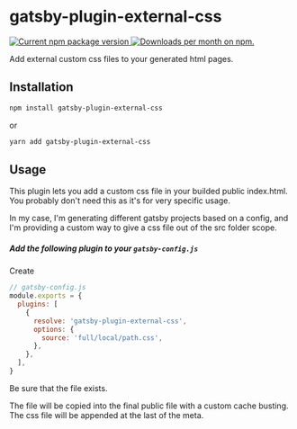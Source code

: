 # gatsby-plugin-external-css

<a href="https://www.npmjs.com/package/gatsby-plugin-external-css">
<img src="https://img.shields.io/npm/v/gatsby-plugin-external-css.svg?style=popout" alt="Current npm package version" />
</a>
<a href="https://www.npmjs.com/package/gatsby-plugin-external-css">
<img src="https://img.shields.io/npm/dw/gatsby-plugin-external-css.svg?style=popout" alt="Downloads per month on npm." title="Downloads per month on npm." />
</a>


Add external custom css files to your generated html pages.

## Installation

```bash
npm install gatsby-plugin-external-css
```

or

```bash
yarn add gatsby-plugin-external-css
```

## Usage

This plugin lets you add a custom css file in your builded public index.html.
You probably don't need this as it's for very specific usage.

In my case, I'm generating different gatsby projects based on a config, and I'm providing a custom way to give a css file out of the src folder scope.

##### Add the following plugin to your `gatsby-config.js`

Create 

```js
// gatsby-config.js
module.exports = {
  plugins: [
    {
      resolve: 'gatsby-plugin-external-css',
      options: {
        source: 'full/local/path.css',
      },
    },
  ],
}
```
Be sure that the file exists.

The file will be copied into the final public file with a custom cache busting.
The css file will be appended at the last of the <head> meta.